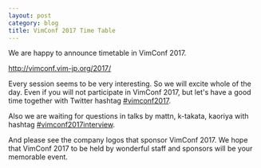 ```yaml
---
layout: post
category: blog
title: VimConf 2017 Time Table
---
```

We are happy to announce timetable in VimConf 2017.

<http://vimconf.vim-jp.org/2017/>

Every session seems to be very interesting. So we will excite whole of the day.
Even if you will not participate in VimConf 2017, but let's have a good time together with Twitter hashtag [#vimconf2017](https://twitter.com/search?f=tweets&q=%23vimconf2017).

Also we are waiting for questions in talks by mattn, k-takata, kaoriya with hashtag [#vimconf2017interview](https://twitter.com/search?f=tweets&q=%23vimconf2017interview).

And please see the company logos that sponsor VimConf 2017. We hope that VimConf 2017 to be held by wonderful staff and sponsors will be your memorable event.
